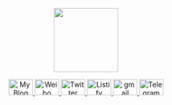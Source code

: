 <p align="center">
  <a href="https://www.changjun.me/">
    <img width="128" height="128"  src="https://github.com/ChangJun2019/ChangJun2019/assets/32004895/c2351ae2-b685-4a1f-bb77-19ae6d2bfde2"></img>
  </a>
</p>

<p align="center">
  <a href="https://www.changjun.me/">
    <img width="48" height="32" src="https://api.iconify.design/carbon:blog.svg?color=%23888888" alt="My Blog" title="My Blog"></img>
  </a>
  <a href="https://www.weibo.com/u/5484931522">
    <img width="48" height="32" src="https://api.iconify.design/cib:sina-weibo.svg?color=%23888888" alt="Weibo" title="My Weibo"></img>
  </a>
  <a href="https://twitter.com/52chinaweb">
    <img width="48" height="32" src="https://api.iconify.design/cib:twitter.svg?color=%23888888" alt="Twitter" title="My Twitter"></img>
  </a>
  <a href="https://www.changjun.me/life/">
    <img width="48" height="32" src="https://api.iconify.design/line-md:moon-filled-alt-loop.svg?color=%23888888" alt="Listify" title="My Listify"></img>
  </a>
  <a href="mailto:52chinaweb@gmail.com">
    <img width="48" height="32" src="https://api.iconify.design/cib:gmail.svg?color=%23888888" alt="gmail" title="My gmail"></img>
  </a>
  <a href="https://t.me/Max88885">
    <img width="48" height="32" src="https://api.iconify.design/cib:telegram-plane.svg?color=%23888888" alt="Telegram" title="My Telegram"></img>
  </a>
<p>
